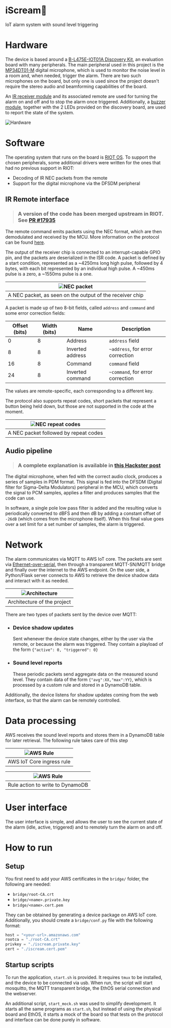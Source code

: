 # iScream🍦

IoT alarm system with sound level triggering

# Hardware

The device is based around a [B-L475E-IOT01A
Discovery Kit](https://www.st.com/en/evaluation-tools/b-l475e-iot01a.html), an evaluation board with many peripherals. The main peripheral used in this project is the [MP34DT01-M](https://www.st.com/en/audio-ics/mp34dt01-m.html) digital microphone, which is used to monitor the noise level in a room and, when needed, trigger the alarm. There are two such microphones on the board, but only one is used since the project doesn't require the stereo audio and beamforming capabilities of the board.

An [IR receiver module](https://www.sunfounder.com/products/infrared-receiver-module) and its associated remote are used for turning the alarm on and off and to stop the alarm once triggered. Additionally, a [buzzer module](https://www.sunfounder.com/products/active-buzzer-module), together with the 2 LEDs provided on the discovery board, are used to report the state of the system.

![Hardware](img/hardware.png)

# Software

The operating system that runs on the board is [RIOT OS](https://www.riot-os.org/). To support the chosen peripherals, some additional drivers were written for the ones that had no previous support in RIOT:

- Decoding of IR NEC packets from the remote
- Support for the digital microphone via the DFSDM peripheral

## IR Remote interface

> ### A version of the code has been merged upstream in RIOT. See [PR #17935](https://github.com/RIOT-OS/RIOT/pull/17935)

The remote command emits packets using the NEC format, which are then demodulated and received by the MCU. More information on the protocol can be found [here](https://techdocs.altium.com/display/FPGA/NEC+Infrared+Transmission+Protocol).

The output of the receiver chip is connected to an interrupt-capable GPIO pin, and the packets are deserialized in the ISR code. A packet is defined by a start condition, represented as a ~4250ms long high pulse, followed by 4 bytes, with each bit represented by an individual high pulse. A ~450ms pulse is a zero, a ~1550ms pulse is a one.

|![NEC packet](img/nec_packet.png)|
|:--:|
|A NEC packet, as seen on the output of the receiver chip|

A packet is made up of two 8-bit fields, called `address` and `command` and some error correction fields:

|Offset (bits)|Width (bits)|Name|Description|
|-|-|-|-|
|0|8|Address|`address` field|
|8|8|Inverted address|`~address`, for error correction|
|16|8|Command|`command` field|
|24|8|Inverted command|`~command`, for error correction|

The values are remote-specific, each corresponding to a different key.

The protocol also supports repeat codes, short packets that represent a button being held down, but those are not supported in the code at the moment.

|![NEC repeat codes](img/nec_repeat.png)|
|:--:|
|A NEC packet followed by repeat codes|

## Audio pipeline

> ### A complete explanation is available in [this Hackster post](https://www.hackster.io/dario_petrillo/using-a-digital-microphone-on-stm32-riot-os-1a3f44)

The digital microphone, when fed with the correct audio clock, produces a series of samples in PDM format. This signal is fed into the DFSDM (Digital filter for Sigma-Delta Modulators) peripheral in the MCU, which converts the signal to PCM samples, applies a filter and produces samples that the code can use.

In software, a single pole low pass filter is added and the resulting value is periodically converted to dBFS and then dB by adding a constant offset of `-26dB` (which comes from the microphone itself). When this final value goes over a set limit for a set number of samples, the alarm is triggered.

# Network

The alarm communicates via MQTT to AWS IoT core. The packets are sent via [Ethernet-over-serial](https://doc.riot-os.org/group__drivers__ethos.html), then through a transparent MQTT-SN/MQTT bridge and finally over the internet to the AWS endpoint. On the user side, a Python/Flask server connects to AWS to retrieve the device shadow data and interact with it as needed.

|![Architecture](img/architecture.png)|
|:--:|
|Architecture of the project|

There are two types of packets sent by the device over MQTT:

- ### Device shadow updates
  Sent whenever the device state changes, either by the user via the remote, or because the alarm was triggered. They contain a playload of the form `{"active": 0, "triggered": 0}`

- ### Sound level reports
  These periodic packets send aggregate data on the measured sound level. They contain data of the form `{"avg":XX,"max":YY}`, which is processed by a custom rule and stored in a DynamoDB table.

Additionally, the device listens for shadow updates coming from the web interface, so that the alarm can be remotely controlled.

# Data processing

AWS receives the sound level reports and stores them in a DynamoDB table for later retrieval. The following rule takes care of this step

|![AWS Rule](img/aws_rule.png)|
|:--:|
|AWS IoT Core ingress rule|

|![AWS Rule](img/aws_rule_action.png)|
|:--:|
|Rule action to write to DynamoDB|

# User interface

The user interface is simple, and allows the user to see the current state of the alarm (idle, active, triggered) and to remotely turn the alarm on and off.

# How to run

## Setup

You first need to add your AWS certificates in the `bridge/` folder, the following are needed:
- `bridge/root-CA.crt`
- `bridge/<name>.private.key`
- `bridge/<name>.cert.pem`

They can be obtained by generating a device package on AWS IoT core. Additionally, you should create a `bridge/conf.py` file with the following format:
```py
host = "<your-url>.amazonaws.com"
rootca = "./root-CA.crt"
privkey = "./iscream.private.key"
cert = "./iscream.cert.pem"
```

## Startup scripts

To run the application, `start.sh` is provided. It requires `tmux` to be installed, and the device to be connected via usb. When run, the script will start mosquitto, the MQTT transparent bridge, the EthOS serial connection and the webserver.

An additional script, `start_mock.sh` was used to simplify development. It starts all the same programs as `start.sh`, but instead of using the physical board and EthOS, it starts a mock of the board so that tests on the protocol and interface can be done purely in software.
